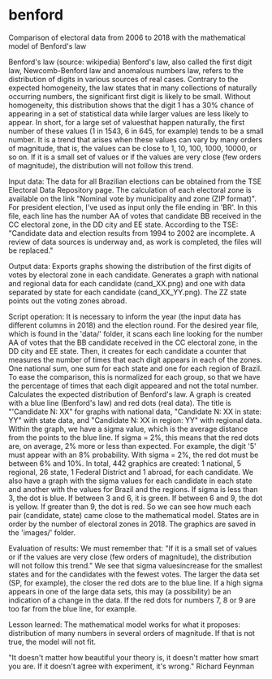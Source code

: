 # benford
Comparison of electoral data from 2006 to 2018 with the mathematical model of Benford's law

Benford's law (source: wikipedia)
Benford's law, also called the first digit law, Newcomb-Benford law and anomalous numbers law, refers to the distribution of digits in various sources of real cases. Contrary to the expected homogeneity, the law states that in many collections of naturally occurring numbers, the significant first digit is likely to be small. Without homogeneity, this distribution shows that the digit 1 has a 30% chance of appearing in a set of statistical data while larger values ​​are less likely to appear.
In short, for a large set of values ​​that happen naturally, the first number of these values ​​(1 in 1543, 6 in 645, for example) tends to be a small number. It is a trend that arises when these values ​​can vary by many orders of magnitude, that is, the values ​​can be close to 1, 10, 100, 1000, 10000, or so on.
If it is a small set of values ​​or if the values ​​are very close (few orders of magnitude), the distribution will not follow this trend.

Input data:
The data for all Brazilian elections can be obtained from the TSE Electoral Data Repository page. The calculation of each electoral zone is available on the link "Nominal vote by municipality and zone (ZIP format)". For president election, I've used as input only the file ending in 'BR'.
In this file, each line has the number AA of votes that candidate BB received in the CC electoral zone, in the DD city and EE state.
According to the TSE: "Candidate data and election results from 1994 to 2002 are incomplete. A review of data sources is underway and, as work is completed, the files will be replaced."

Output data:
Exports graphs showing the distribution of the first digits of votes by electoral zone in each candidate.
Generates a graph with national and regional data for each candidate (cand_XX.png) and one with data separated by state for each candidate (cand_XX_YY.png). The ZZ state points out the voting zones abroad.

Script operation:
It is necessary to inform the year (the input data has different columns in 2018) and the election round.
For the desired year file, which is found in the 'data/' folder, it scans each line looking for the number AA of votes that the BB candidate received in the CC electoral zone, in the DD city and EE state.
Then, it creates for each candidate a counter that measures the number of times that each digit appears in each of the zones. One national sum, one sum for each state and one for each region of Brazil. To ease the comparison, this is normalized for each group, so that we have the percentage of times that each digit appeared and not the total number.
Calculates the expected distribution of Benford's law.
A graph is created with a blue line (Benford's law) and red dots (real data). The title is "'Candidate N: XX" for graphs with national data, "Candidate N: XX in state: YY" with state data, and "Candidate N: XX in region: YY" with regional data.
Within the graph, we have a sigma value, which is the average distance from the points to the blue line. If sigma = 2%, this means that the red dots are, on average, 2% more or less than expected. For example, the digit '5' must appear with an 8% probability. With sigma = 2%, the red dot must be between 6% and 10%.
In total, 442 graphics are created: 1 national, 5 regional, 26 state, 1 Federal District and 1 abroad, for each candidate.
We also have a graph with the sigma values ​​for each candidate in each state and another with the values ​​for Brazil and the regions. If sigma is less than 3, the dot is blue. If between 3 and 6, it is green. If between 6 and 9, the dot is yellow. If greater than 9, the dot is red. So we can see how much each pair (candidate, state) came close to the mathematical model. States are in order by the number of electoral zones in 2018.
The graphics are saved in the 'images/' folder.

Evaluation of results:
We must remember that: "If it is a small set of values ​​or if the values ​​are very close (few orders of magnitude), the distribution will not follow this trend." We see that sigma values ​​increase for the smallest states and for the candidates with the fewest votes. The larger the data set (SP, for example), the closer the red dots are to the blue line.
If a high sigma appears in one of the large data sets, this may (a possibility) be an indication of a change in the data. If the red dots for numbers 7, 8 or 9 are too far from the blue line, for example.

Lesson learned:
The mathematical model works for what it proposes: distribution of many numbers in several orders of magnitude. If that is not true, the model will not fit.


"It doesn't matter how beautiful your theory is, it doesn't matter how smart you are. If it doesn't agree with experiment, it's wrong." Richard Feynman

